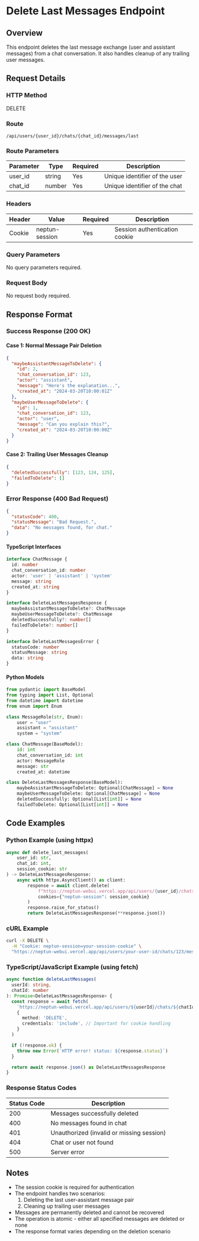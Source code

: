 # Delete Last Messages Endpoint

## Overview

This endpoint deletes the last message exchange (user and assistant messages) from a chat conversation. It also handles cleanup of any trailing user messages.

## Request Details

### HTTP Method

DELETE

### Route

`/api/users/{user_id}/chats/{chat_id}/messages/last`

### Route Parameters

| Parameter | Type   | Required | Description                   |
| --------- | ------ | -------- | ----------------------------- |
| user_id   | string | Yes      | Unique identifier of the user |
| chat_id   | number | Yes      | Unique identifier of the chat |

### Headers

| Header | Value          | Required | Description                   |
| ------ | -------------- | -------- | ----------------------------- |
| Cookie | neptun-session | Yes      | Session authentication cookie |

### Query Parameters

No query parameters required.

### Request Body

No request body required.

## Response Format

### Success Response (200 OK)

#### Case 1: Normal Message Pair Deletion

```json
{
  "maybeAssistantMessageToDelete": {
    "id": 2,
    "chat_conversation_id": 123,
    "actor": "assistant",
    "message": "Here's the explanation...",
    "created_at": "2024-03-20T10:00:01Z"
  },
  "maybeUserMessageToDelete": {
    "id": 1,
    "chat_conversation_id": 123,
    "actor": "user",
    "message": "Can you explain this?",
    "created_at": "2024-03-20T10:00:00Z"
  }
}
```

#### Case 2: Trailing User Messages Cleanup

```json
{
  "deletedSuccessfully": [123, 124, 125],
  "failedToDelete": []
}
```

### Error Response (400 Bad Request)

```json
{
  "statusCode": 400,
  "statusMessage": "Bad Request.",
  "data": "No messages found, for chat."
}
```

#### TypeScript Interfaces

```typescript
interface ChatMessage {
  id: number
  chat_conversation_id: number
  actor: 'user' | 'assistant' | 'system'
  message: string
  created_at: string
}

interface DeleteLastMessagesResponse {
  maybeAssistantMessageToDelete?: ChatMessage
  maybeUserMessageToDelete?: ChatMessage
  deletedSuccessfully?: number[]
  failedToDelete?: number[]
}

interface DeleteLastMessagesError {
  statusCode: number
  statusMessage: string
  data: string
}
```

#### Python Models

```python
from pydantic import BaseModel
from typing import List, Optional
from datetime import datetime
from enum import Enum

class MessageRole(str, Enum):
    user = "user"
    assistant = "assistant"
    system = "system"

class ChatMessage(BaseModel):
    id: int
    chat_conversation_id: int
    actor: MessageRole
    message: str
    created_at: datetime

class DeleteLastMessagesResponse(BaseModel):
    maybeAssistantMessageToDelete: Optional[ChatMessage] = None
    maybeUserMessageToDelete: Optional[ChatMessage] = None
    deletedSuccessfully: Optional[List[int]] = None
    failedToDelete: Optional[List[int]] = None
```

## Code Examples

### Python Example (using httpx)

```python
async def delete_last_messages(
    user_id: str,
    chat_id: int,
    session_cookie: str
) -> DeleteLastMessagesResponse:
    async with httpx.AsyncClient() as client:
        response = await client.delete(
            f"https://neptun-webui.vercel.app/api/users/{user_id}/chats/{chat_id}/messages/last",
            cookies={"neptun-session": session_cookie}
        )
        response.raise_for_status()
        return DeleteLastMessagesResponse(**response.json())
```

### cURL Example

```bash
curl -X DELETE \
  -H "Cookie: neptun-session=your-session-cookie" \
  "https://neptun-webui.vercel.app/api/users/your-user-id/chats/123/messages/last"
```

### TypeScript/JavaScript Example (using fetch)

```typescript
async function deleteLastMessages(
  userId: string,
  chatId: number
): Promise<DeleteLastMessagesResponse> {
  const response = await fetch(
    `https://neptun-webui.vercel.app/api/users/${userId}/chats/${chatId}/messages/last`,
    {
      method: 'DELETE',
      credentials: 'include', // Important for cookie handling
    }
  )

  if (!response.ok) {
    throw new Error(`HTTP error! status: ${response.status}`)
  }

  return await response.json() as DeleteLastMessagesResponse
}
```

### Response Status Codes

| Status Code | Description                               |
| ----------- | ----------------------------------------- |
| 200         | Messages successfully deleted             |
| 400         | No messages found in chat                 |
| 401         | Unauthorized (invalid or missing session) |
| 404         | Chat or user not found                    |
| 500         | Server error                              |

## Notes

- The session cookie is required for authentication
- The endpoint handles two scenarios:
  1. Deleting the last user-assistant message pair
  2. Cleaning up trailing user messages
- Messages are permanently deleted and cannot be recovered
- The operation is atomic - either all specified messages are deleted or none
- The response format varies depending on the deletion scenario
